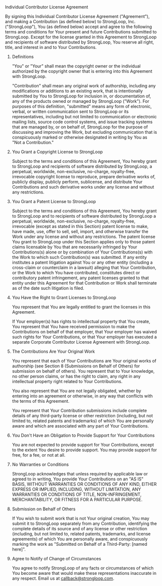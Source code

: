 Individual Contributor License Agreement

By signing this Individual Contributor License Agreement
("Agreement"), and making a Contribution (as defined below) to
StrongLoop, Inc. ("StrongLoop"), You (as defined below) accept and
agree to the following terms and conditions for Your present and
future Contributions submitted to StrongLoop. Except for the license
granted in this Agreement to StrongLoop and recipients of software
distributed by StrongLoop, You reserve all right, title, and interest
in and to Your Contributions.

1. Definitions

   "You" or "Your" shall mean the copyright owner or the individual
   authorized by the copyright owner that is entering into this
   Agreement with StrongLoop.

   "Contribution" shall mean any original work of authorship,
   including any modifications or additions to an existing work, that
   is intentionally submitted by You to StrongLoop for inclusion in,
   or documentation of, any of the products owned or managed by
   StrongLoop ("Work"). For purposes of this definition, "submitted"
   means any form of electronic, verbal, or written communication
   sent to StrongLoop or its representatives, including but not
   limited to communication or electronic mailing lists, source code
   control systems, and issue tracking systems that are managed by,
   or on behalf of, StrongLoop for the purpose of discussing and
   improving the Work, but excluding communication that is
   conspicuously marked or otherwise designated in writing by You as
   "Not a Contribution."

2. You Grant a Copyright License to StrongLoop

   Subject to the terms and conditions of this Agreement, You hereby
   grant to StrongLoop and recipients of software distributed by
   StrongLoop, a perpetual, worldwide, non-exclusive, no-charge,
   royalty-free, irrevocable copyright license to reproduce, prepare
   derivative works of, publicly display, publicly perform,
   sublicense, and distribute Your Contributions and such derivative
   works under any license and without any restrictions.

3. You Grant a Patent License to StrongLoop

   Subject to the terms and conditions of this Agreement, You hereby
   grant to StrongLoop and to recipients of software distributed by
   StrongLoop a perpetual, worldwide, non-exclusive, no-charge,
   royalty-free, irrevocable (except as stated in this Section)
   patent license to make, have made, use, offer to sell, sell,
   import, and otherwise transfer the Work under any license and
   without any restrictions. The patent license You grant to
   StrongLoop under this Section applies only to those patent claims
   licensable by You that are necessarily infringed by Your
   Contributions(s) alone or by combination of Your Contributions(s)
   with the Work to which such Contribution(s) was submitted. If any
   entity institutes a patent litigation against You or any other
   entity (including a cross-claim or counterclaim in a lawsuit)
   alleging that Your Contribution, or the Work to which You have
   contributed, constitutes direct or contributory patent
   infringement, any patent licenses granted to that entity under
   this Agreement for that Contribution or Work shall terminate as
   of the date such litigation is filed.

4. You Have the Right to Grant Licenses to StrongLoop

   You represent that You are legally entitled to grant the licenses
   in this Agreement.

   If Your employer(s) has rights to intellectual property that You
   create, You represent that You have received permission to make
   the Contributions on behalf of that employer, that Your employer
   has waived such rights for Your Contributions, or that Your
   employer has executed a separate Corporate Contributor License
   Agreement with StrongLoop.

5. The Contributions Are Your Original Work

   You represent that each of Your Contributions are Your original
   works of authorship (see Section 8 (Submissions on Behalf of
   Others) for submission on behalf of others). You represent that to
   Your knowledge, no other person claims, or has the right to claim,
   any right in any intellectual property right related to Your
   Contributions.

   You also represent that You are not legally obligated, whether by
   entering into an agreement or otherwise, in any way that conflicts
   with the terms of this Agreement.

   You represent that Your Contribution submissions include complete
   details of any third-party license or other restriction (including,
   but not limited to, related patents and trademarks) of which You
   are personally aware and which are associated with any part of
   Your Contributions.

6. You Don't Have an Obligation to Provide Support for Your Contributions

   You are not expected to provide support for Your Contributions,
   except to the extent You desire to provide support. You may provide
   support for free, for a fee, or not at all.

6. No Warranties or Conditions

   StrongLoop acknowledges that unless required by applicable law or
   agreed to in writing, You provide Your Contributions on an "AS IS"
   BASIS, WITHOUT WARRANTIES OR CONDITIONS OF ANY KIND, EITHER
   EXPRESS OR IMPLIED, INCLUDING, WITHOUT LIMITATION, ANY WARRANTIES
   OR CONDITIONS OF TITLE, NON-INFRINGEMENT, MERCHANTABILITY, OR
   FITNESS FOR A PARTICULAR PURPOSE.

7. Submission on Behalf of Others

   If You wish to submit work that is not Your original creation, You
   may submit it to StrongLoop separately from any Contribution,
   identifying the complete details of its source and of any license
   or other restriction (including, but not limited to, related
   patents, trademarks, and license agreements) of which You are
   personally aware, and conspicuously marking the work as
   "Submitted on Behalf of a Third-Party: [named here]".

8. Agree to Notify of Change of Circumstances

   You agree to notify StrongLoop of any facts or circumstances of
   which You become aware that would make these representations
   inaccurate in any respect. Email us at callback@strongloop.com.

